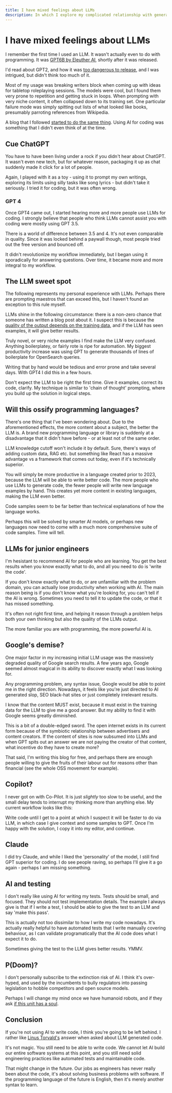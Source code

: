 ```yaml
---
title: I have mixed feelings about LLMs
description: In which I explore my complicated relationship with generative AI
---
```


# I have mixed feelings about LLMs

I remember the first time I used an LLM. It wasn't actually even to do with programming. It was [GPT6B by Eleuther AI](https://6b.eleuther.ai/), shortly after it was released.

I'd read about GPT2, and how it was [too dangerous to release](https://techcrunch.com/2019/02/17/openai-text-generator-dangerous/?guccounter=1), and I was intrigued, but didn't think too much of it.

Most of my usage was breaking writers block when coming up with ideas for tabletop roleplaying sessions. The models were cool, but I found them very prone to repetition and getting stuck in loops. When prompting with very niche content, it often collapsed down to its training set. One particular failure mode was simply spitting out lists of what looked like books, presumably parroting references from Wikipedia.

A blog that I followed [started to do the same thing](https://vaultsofvaarn.com/2022/05/09/monsters-in-the-machine/). Using AI for coding was something that I didn't even think of at the time.

## Cue ChatGPT

You have to have been living under a rock if you didn't hear about ChatGPT. It wasn't even new tech, but for whatever reason, packaging it up as chat suddenly made it click for a lot of people.

Again, I played with it as a toy - using it to prompt my own writings, exploring its limits using silly tasks like song lyrics - but didn't take it seriously. I tried it for coding, but it was often wrong.

### GPT 4

Once GPT4 came out, I started hearing more and more people use LLMs for coding. I strongly believe that people who think LLMs cannot assist you with coding were mostly using GPT 3.5.

There is a world of difference between 3.5 and 4. It's not even comparable in quality. Since it was locked behind a paywall though, most people tried out the free version and bounced off.

It didn't revolutionize my workflow immediately, but I began using it sporadically for answering questions. Over time, it became more and more integral to my workflow.

## The LLM sweet spot

The following represents my personal experience with LLMs. Perhaps there are prompting maestros that can exceed this, but I haven't found an exception to this rule myself.

LLMs shine in the following circumstance: there is a non-zero chance that someone has written a blog post about it. I suspect this is because the [quality of the output depends on the training data](https://stackoverflow.blog/2024/02/26/even-llms-need-education-quality-data-makes-llms-overperform/), and if the LLM has seen examples, it will give better results.

Truly novel, or very niche examples I find make the LLM very confused. Anything boilerplatey, or fairly rote is ripe for automation. My biggest productivity increase was using GPT to generate thousands of lines of boilerplate for OpenSearch queries.

Writing that by hand would be tedious and error prone and take several days. With GPT4 I did this in a few hours.

Don't expect the LLM to be right the first time. Give it examples, correct its code, clarify. My technique is similar to 'chain of thought' prompting, where you build up the solution in logical steps.

## Will this ossify programming languages?

There's one thing that I've been wondering about. Due to the aforementioned effects, the more content about a subject, the better the LLM is. A brand new programming language or library is suddenly at a disadvantage that it didn't have before - or at least not of the same order.

LLM knowledge cutoff won't include it by default. Sure, there's ways of adding custom data, RAG etc. but something like React has a massive advantage vs a framework that comes out today, even if it's technically superior.

You will simply be more productive in a language created prior to 2023, because the LLM will be able to write better code. The more people who use LLMs to generate code, the fewer people will write new language examples by hand. This creates yet more content in existing languages, making the LLM even better.

Code samples seem to be far better than technical explanations of how the language works.

Perhaps this will be solved by smarter AI models, or perhaps new languages now need to come with a much more comprehensive suite of code samples. Time will tell.

## LLMs for junior engineers

I'm hesistant to recommend AI for people who are learning. You get the best results when you know exactly what to do, and all you need to do is 'write the code'.

If you don't know exactly what to do, or are unfamiliar with the problem domain, you can actually lose productivity when working with AI. The main reason being is if you don't know what you're looking for, you can't tell if the AI is wrong. Sometimes you need to tell it to update the code, or that it has missed something.

It's often not right first time, and helping it reason through a problem helps both your own thinking but also the quality of the LLMs output.

The more familiar you are with programming, the more powerful AI is.

## Google's demise?

One major factor in my increasing initial LLM usage was the massively degraded quality of Google search results. A few years ago, Google seemed almost magical in its ability to discover exactly what I was looking for.

Any programming problem, any syntax issue, Google would be able to point me in the right direction. Nowadays, it feels like you're just directed to AI generated slop, SEO black-hat sites or just completely irrelevant results.

I know that the content MUST exist, because it must exist in the training data for the LLM to give me a good answer. But my ability to find it with Google seems greatly diminished.

This is a bit of a double-edged sword. The open internet exists in its current form because of the symbiotic relationship between advertisers and content creators. If the content of sites is now subsumed into LLMs and when GPT spits out an answer we are not paying the creator of that content, what incentive do they have to create more?

That said, I'm writing this blog for free, and perhaps there are enough people willing to give the fruits of their labour out for reasons other than financial (see the whole OSS movement for example).

## Copilot?

I never got on with Co-Pilot. It is just *slightly* too slow to be useful, and the small delay tends to interrupt my thinking more than anything else. My current workflow looks like this:

Write code until I get to a point at which I suspect it will be faster to do via LLM, in which case I give context and some samples to GPT. Once I'm happy with the solution, I copy it into my editor, and continue.

## Claude

I did try Claude, and while I liked the 'personality' of the model, I still find GPT superior for coding. I do see people raving, so perhaps I'll give it a go again - perhaps I am missing something.

## AI and testing

I don't really like using AI for writing my tests. Tests should be small, and focused. They should not test implementation details. The example I always give is that if I write a test, I should be able to give the test to an LLM and say 'make this pass'.

This is actually not too dissimilar to how I write my code nowadays. It's actually really helpful to have automated tests that I write manually covering behaviour, as I can validate programatically that the AI code does what I expect it to do.

Sometimes giving the test to the LLM gives better results. YMMV.

## P(Doom)?

I don't personally subscribe to the extinction risk of AI. I think it's over-hyped, and used by the incumbents to bully regulators into passing legislation to hobble competitors and open source models.

Perhaps I will change my mind once we have humanoid robots, and if they ask [if this unit has a soul](https://masseffect.fandom.com/wiki/Geth).

## Conclusion

If you're not using AI to write code, I think you're going to be left behind. I rather like [Linus Torvald's](https://www.youtube.com/watch?v=VHHT6W-N0ak) answer when asked about LLM generated code.

It's not magic. You still need to be able to write code. We cannot let AI build our entire software systems at this point, and you still need solid engineering practices like automated tests and maintainable code.

That might change in the future. Our jobs as engineers has never really been about the code, it's about solving business problems with software. If the programming language of the future is English, then it's merely another syntax to learn.


